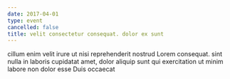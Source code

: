 ```yaml
---
date: 2017-04-01
type: event
cancelled: false
title: velit consectetur consequat. dolor ex sunt
---
```

cillum enim velit irure ut nisi reprehenderit nostrud Lorem consequat. sint nulla in laboris cupidatat amet, dolor aliquip sunt qui exercitation ut minim labore non dolor esse Duis occaecat